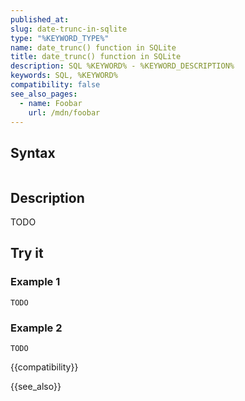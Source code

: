 ```yaml
---
published_at:
slug: date-trunc-in-sqlite
type: "%KEYWORD_TYPE%"
name: date_trunc() function in SQLite
title: date_trunc() function in SQLite
description: SQL %KEYWORD% - %KEYWORD_DESCRIPTION%
keywords: SQL, %KEYWORD%
compatibility: false
see_also_pages:
  - name: Foobar
    url: /mdn/foobar
---
```


## Syntax

~~~pgsql
~~~

## Description

TODO

## Try it

### Example 1

~~~pgsql
TODO
~~~

### Example 2

~~~pgsql
TODO
~~~

{{compatibility}}

{{see_also}}
